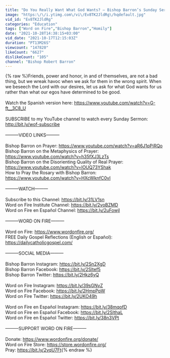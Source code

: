 ```yaml
---
title: "Do You Really Want What God Wants?﻿ — Bishop Barron’s Sunday Sermon"
image: "https:\/\/i.ytimg.com\/vi\/Ev8TK2JldRg\/hqdefault.jpg"
vid_id: "Ev8TK2JldRg"
categories: "Education"
tags: ["Word on Fire","Bishop Barron","Homily"]
date: "2021-10-28T14:38:15+03:00"
vid_date: "2021-10-17T12:15:03Z"
duration: "PT13M26S"
viewcount: "147820"
likeCount: "6627"
dislikeCount: "105"
channel: "Bishop Robert Barron"
---
```

{% raw %}Friends, power and honor, in and of themselves, are not a bad thing, but we wreak havoc when we ask for them in the wrong spirit. When we beseech the Lord with our desires, let us ask for what God wants for us rather than what our egos have determined to be good.<br /><br />Watch the Spanish version here: <a rel="nofollow" target="blank" href="https://www.youtube.com/watch?v=G-ft__3C8_U">https://www.youtube.com/watch?v=G-ft__3C8_U</a><br /><br />SUBSCRIBE to my YouTube channel to watch every Sunday Sermon: <a rel="nofollow" target="blank" href="http://bit.ly/wof-subscribe">http://bit.ly/wof-subscribe</a><br /><br />———VIDEO LINKS———<br /><br />Bishop Barron on Prayer: <a rel="nofollow" target="blank" href="https://www.youtube.com/watch?v=aR6J1pPiRQo">https://www.youtube.com/watch?v=aR6J1pPiRQo</a><br />Bishop Barron on the Metaphysics of Prayer: <a rel="nofollow" target="blank" href="https://www.youtube.com/watch?v=h35fXJ3LzTs">https://www.youtube.com/watch?v=h35fXJ3LzTs</a><br />Bishop Barron on the Disorienting Quality of Real Prayer: <a rel="nofollow" target="blank" href="https://www.youtube.com/watch?v=lOUQ73YShak">https://www.youtube.com/watch?v=lOUQ73YShak</a><br />How to Pray the Rosary with Bishop Barron: <a rel="nofollow" target="blank" href="https://www.youtube.com/watch?v=HXcWknfC0vI">https://www.youtube.com/watch?v=HXcWknfC0vI</a><br /><br />———WATCH———<br /><br />Subscribe to this Channel: <a rel="nofollow" target="blank" href="https://bit.ly/31LV1sn">https://bit.ly/31LV1sn</a><br />Word on Fire Institute Channel: <a rel="nofollow" target="blank" href="https://bit.ly/2voBZMD">https://bit.ly/2voBZMD</a><br />Word on Fire en Español Channel: <a rel="nofollow" target="blank" href="https://bit.ly/2uFowjl">https://bit.ly/2uFowjl</a><br /><br />———WORD ON FIRE———<br /><br />Word on Fire: <a rel="nofollow" target="blank" href="https://www.wordonfire.org/">https://www.wordonfire.org/</a><br />FREE Daily Gospel Reflections (English or Español): <a rel="nofollow" target="blank" href="https://dailycatholicgospel.com/">https://dailycatholicgospel.com/</a><br /><br />———SOCIAL MEDIA———<br /><br />Bishop Barron Instagram: <a rel="nofollow" target="blank" href="https://bit.ly/2Sn2XgD">https://bit.ly/2Sn2XgD</a><br />Bishop Barron Facebook: <a rel="nofollow" target="blank" href="https://bit.ly/2Sltef5">https://bit.ly/2Sltef5</a><br />Bishop Barron Twitter: <a rel="nofollow" target="blank" href="https://bit.ly/2Hkz6yQ">https://bit.ly/2Hkz6yQ</a><br /><br />Word on Fire Instagram: <a rel="nofollow" target="blank" href="https://bit.ly/39sGNyZ">https://bit.ly/39sGNyZ</a><br />Word on Fire Facebook: <a rel="nofollow" target="blank" href="https://bit.ly/2HmpPpW">https://bit.ly/2HmpPpW</a><br />Word on Fire Twitter: <a rel="nofollow" target="blank" href="https://bit.ly/2UKO49h">https://bit.ly/2UKO49h</a><br /><br />Word on Fire en Español Instagram: <a rel="nofollow" target="blank" href="https://bit.ly/38mqofD">https://bit.ly/38mqofD</a><br />Word on Fire en Español Facebook: <a rel="nofollow" target="blank" href="https://bit.ly/2SlthaL">https://bit.ly/2SlthaL</a><br />Word on Fire en Español Twitter: <a rel="nofollow" target="blank" href="https://bit.ly/38n3VPt">https://bit.ly/38n3VPt</a><br /><br />———SUPPORT WORD ON FIRE———<br /><br />Donate: <a rel="nofollow" target="blank" href="https://www.wordonfire.org/donate/">https://www.wordonfire.org/donate/</a><br />Word on Fire Store: <a rel="nofollow" target="blank" href="https://store.wordonfire.org/">https://store.wordonfire.org/</a><br />Pray: <a rel="nofollow" target="blank" href="https://bit.ly/2vqU7Ft">https://bit.ly/2vqU7Ft</a>{% endraw %}
